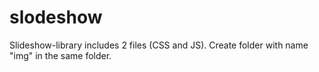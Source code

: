 # slodeshow
Slideshow-library includes 2 files (CSS and JS). Create folder with name "img" in the same folder. 
